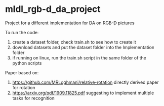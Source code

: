 # mldl_rgb-d_da_project
Project for a different implementation for DA on RGB-D pictures

To run the code:

1) create a dataset folder, check train.sh to see how to create it
2) download datasets and put the dataset folder into the Implementation folder
3) if running on linux, run the train.sh script in the same folder of the python scripts

Paper based on:

1) https://github.com/MRLoghmani/relative-rotation directly derived paper for rotation
2) https://arxiv.org/pdf/1909.11825.pdf suggesting to implement multiple tasks for recognition
